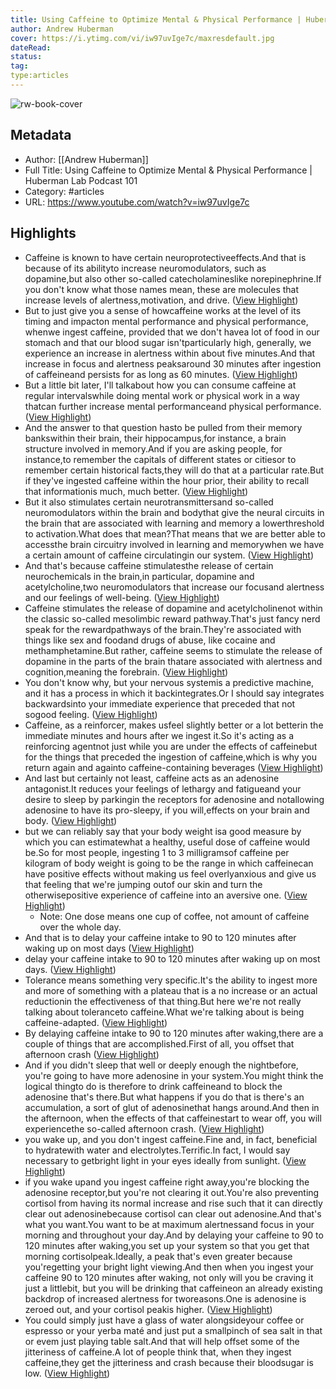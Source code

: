 ```yaml
---
title: Using Caffeine to Optimize Mental & Physical Performance | Huberman Lab Podcast 101
author: Andrew Huberman
cover: https://i.ytimg.com/vi/iw97uvIge7c/maxresdefault.jpg
dateRead: 
status: 
tag: 
type:articles
---
```

![rw-book-cover](https://i.ytimg.com/vi/iw97uvIge7c/maxresdefault.jpg)

## Metadata
- Author: [[Andrew Huberman]]
- Full Title: Using Caffeine to Optimize Mental & Physical Performance | Huberman Lab Podcast 101
- Category: #articles
- URL: https://www.youtube.com/watch?v=iw97uvIge7c

## Highlights
- Caffeine is known to have certain neuroprotectiveeffects.And that is because of its abilityto increase neuromodulators, such as dopamine,but also other so-called catecholamineslike norepinephrine.If you don't know what those names mean,
  these are molecules that increase levels of alertness,motivation, and drive. ([View Highlight](https://read.readwise.io/read/01gnsgddvjrhmxh1sdjcd496cf))
- But to just give you a sense of howcaffeine works at the level of its timing and impacton mental performance and physical performance, whenwe ingest caffeine, provided that we don't havea lot of food in our stomach and that our blood sugar isn'tparticularly high, generally, we experience an increase
  in alertness within about five minutes.And that increase in focus and alertness peaksaround 30 minutes after ingestion of caffeineand persists for as long as 60 minutes. ([View Highlight](https://read.readwise.io/read/01gnsgf14vhbs7873q11k98a49))
- But a little bit later, I'll talkabout how you can consume caffeine at regular intervalswhile doing mental work or physical work in a way thatcan further increase mental performanceand physical performance. ([View Highlight](https://read.readwise.io/read/01gnsgfrfbzdzx93e3z8abjmfy))
- And the answer to that question hasto be pulled from their memory bankswithin their brain, their hippocampus,for instance, a brain structure involved in memory.And if you are asking people, for instance,to remember the capitals of different states or citiesor to remember certain historical facts,they will do that at a particular rate.But if they've ingested caffeine within the hour prior,
  their ability to recall that informationis much, much better. ([View Highlight](https://read.readwise.io/read/01gnsghv3r6g94h7ev73wjravz))
- But it also stimulates certain neurotransmittersand so-called neuromodulators within the brain and bodythat give the neural circuits in the brain that
  are associated with learning and memory a lowerthreshold to activation.What does that mean?That means that we are better able to accessthe brain circuitry involved in learning and memorywhen we have a certain amount of caffeine circulatingin our system. ([View Highlight](https://read.readwise.io/read/01gnsgjgdsn9c82je87dfdsg55))
- And that's because caffeine stimulatesthe release of certain neurochemicals in the brain,in particular, dopamine and acetylcholine,two neuromodulators that increase our focusand alertness and our feelings of well-being. ([View Highlight](https://read.readwise.io/read/01gnsgyr5dtdah50qa7azeqkvj))
- Caffeine stimulates the release of dopamine and acetylcholinenot within the classic so-called mesolimbic reward pathway.That's just fancy nerd speak for the rewardpathways of the brain.They're associated with things like sex and foodand drugs of abuse, like cocaine and methamphetamine.But rather, caffeine seems to stimulate
  the release of dopamine in the parts of the brain thatare associated with alertness and cognition,meaning the forebrain. ([View Highlight](https://read.readwise.io/read/01gnsgzzba25qmsfacnke9ggxs))
- You don't know why, but your nervous systemis a predictive machine, and it has a process in which it backintegrates.Or I should say integrates backwardsinto your immediate experience that preceded that not sogood feeling. ([View Highlight](https://read.readwise.io/read/01gnsh5rcfp57ezxkeg7x14wg6))
- Caffeine, as a reinforcer, makes usfeel slightly better or a lot betterin the immediate minutes and hours after we ingest it.So it's acting as a reinforcing agentnot just while you are under the effects of caffeinebut for the things that preceded the ingestion of caffeine,which is why you return again and againto caffeine-containing beverages ([View Highlight](https://read.readwise.io/read/01gnsh87tyfv81pkh0b1n75gt4))
- And last but certainly not least, caffeine
  acts as an adenosine antagonist.It reduces your feelings of lethargy and fatigueand your desire to sleep by parkingin the receptors for adenosine and notallowing adenosine to have its pro-sleepy, if you will,effects on your brain and body. ([View Highlight](https://read.readwise.io/read/01gnshadesgsmkjer1j7vkyhw1))
- but we can reliably say that your body weight isa good measure by which you can estimatewhat a healthy, useful dose of caffeine would be.So for most people, ingesting 1 to 3 milligramsof caffeine per kilogram of body weight
  is going to be the range in which caffeinecan have positive effects without making us feel overlyanxious and give us that feeling that we're jumping outof our skin and turn the otherwisepositive experience of caffeine into an aversive one. ([View Highlight](https://read.readwise.io/read/01gnshjwat8kzh1xcw2p66k6qh))
    - Note: One dose means one cup of coffee, not amount of caffeine over the whole day.
- And that is to delay your caffeine intake
  to 90 to 120 minutes after waking up on most days ([View Highlight](https://read.readwise.io/read/01gnv4b4nk2j2egzeq1qt65fe2))
- delay your caffeine intake
  to 90 to 120 minutes after waking up on most days. ([View Highlight](https://read.readwise.io/read/01gnshz6kwp79fec8wt5vek2mn))
- Tolerance means something very specific.It's the ability to ingest more and more of something
  with a plateau that is a no increase or an actual reductionin the effectiveness of that thing.But here we're not really talking about toleranceto caffeine.What we're talking about is being caffeine-adapted. ([View Highlight](https://read.readwise.io/read/01gnshv1mv8yqeyvt8chv2e2e1))
- By delaying caffeine intake to 90 to 120 minutes after waking,there are a couple of things that are accomplished.First of all, you offset that afternoon crash ([View Highlight](https://read.readwise.io/read/01gnsj25gcet13wpbcyjmg7qc9))
- And if you didn't sleep that well or deeply enough the nightbefore, you're going to have more adenosine in your system.You might think the logical thingto do is therefore to drink caffeineand to block the adenosine that's there.But what happens if you do that is
  there's an accumulation, a sort of glut of adenosinethat hangs around.And then in the afternoon, when the effects of that caffeinestart to wear off, you will experiencethe so-called afternoon crash. ([View Highlight](https://read.readwise.io/read/01gnsj41p2a6bvjsshyc2nzehw))
- you wake up, and you don't ingest caffeine.Fine and, in fact, beneficial to hydratewith water and electrolytes.Terrific.In fact, I would say necessary to getbright light in your eyes ideally from sunlight. ([View Highlight](https://read.readwise.io/read/01gnsj9vqwkd24byt1v0xdjz02))
- if you wake upand you ingest caffeine right away,you're blocking the adenosine receptor,but you're not clearing it out.You're also preventing cortisol from having its normal increase
  and rise such that it can directly clear out adenosinebecause cortisol can clear out adenosine.And that's what you want.You want to be at maximum alertnessand focus in your morning and throughout your day.And by delaying your caffeine to 90 to 120 minutes after waking,you set up your system so that you get that morning cortisolpeak.Ideally, a peak that's even greater because you'regetting your bright light viewing.And then when you ingest your caffeine 90 to 120 minutes
  after waking, not only will you be craving it just a littlebit, but you will be drinking that caffeineon an already existing backdrop of increased alertness for tworeasons.One is adenosine is zeroed out, and your cortisol peakis higher. ([View Highlight](https://read.readwise.io/read/01gnsjc8qj1z7szc9tjs2p0e55))
- You could simply just have a glass of water alongsideyour coffee or espresso or your yerba maté and just put a smallpinch of sea salt in that or evem just playing table salt.And that will help offset some of the jitteriness of caffeine.A lot of people think that, when they ingest caffeine,they get the jitteriness and crash because their bloodsugar is low. ([View Highlight](https://read.readwise.io/read/01gnsjhtzev2t24pb9w705xdyb))
